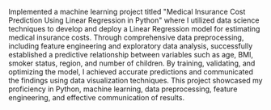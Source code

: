 Implemented a machine learning project titled "Medical Insurance Cost Prediction Using Linear Regression in Python" where I utilized data science techniques to develop and deploy a Linear Regression model for estimating   medical insurance costs. 
Through comprehensive data preprocessing, including feature engineering and exploratory data analysis, successfully established a predictive relationship between variables such as age, BMI, smoker status, region, and number of children.
By training, validating, and optimizing the model, I achieved accurate predictions and communicated the findings using data visualization techniques. 
This project showcased my proficiency in Python, machine learning, data preprocessing, feature engineering, and effective communication of results.
